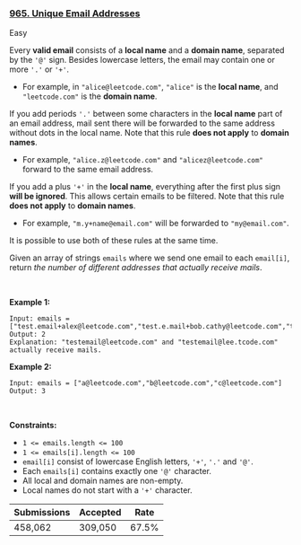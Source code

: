 ### [965. Unique Email Addresses](https://leetcode.com/problems/unique-email-addresses/)

Easy

Every __valid email__ consists of a __local name__ and a __domain name__, separated by the `` '@' `` sign. Besides lowercase letters, the email may contain one or more `` '.' `` or `` '+' ``.

*   For example, in `` "alice@leetcode.com" ``, `` "alice" `` is the __local name__, and `` "leetcode.com" `` is the __domain name__.

If you add periods `` '.' `` between some characters in the __local name__ part of an email address, mail sent there will be forwarded to the same address without dots in the local name. Note that this rule __does not apply__ to __domain names__.

*   For example, `` "alice.z@leetcode.com" `` and `` "alicez@leetcode.com" `` forward to the same email address.

If you add a plus `` '+' `` in the __local name__, everything after the first plus sign __will be ignored__. This allows certain emails to be filtered. Note that this rule __does not apply__ to __domain names__.

*   For example, `` "m.y+name@email.com" `` will be forwarded to `` "my@email.com" ``.

It is possible to use both of these rules at the same time.

Given an array of strings `` emails `` where we send one email to each `` email[i] ``, return _the number of different addresses that actually receive mails_.

 

__Example 1:__

```
Input: emails = ["test.email+alex@leetcode.com","test.e.mail+bob.cathy@leetcode.com","testemail+david@lee.tcode.com"]
Output: 2
Explanation: "testemail@leetcode.com" and "testemail@lee.tcode.com" actually receive mails.
```

__Example 2:__

```
Input: emails = ["a@leetcode.com","b@leetcode.com","c@leetcode.com"]
Output: 3
```

 

__Constraints:__

*   `` 1 <= emails.length <= 100 ``
*   `` 1 <= emails[i].length <= 100 ``
*   `` email[i] `` consist of lowercase English letters, `` '+' ``, `` '.' `` and `` '@' ``.
*   Each `` emails[i] `` contains exactly one `` '@' `` character.
*   All local and domain names are non-empty.
*   Local names do not start with a `` '+' `` character.

| Submissions    | Accepted     | Rate   |
| -------------- | ------------ | ------ |
| 458,062 | 309,050 | 67.5% |